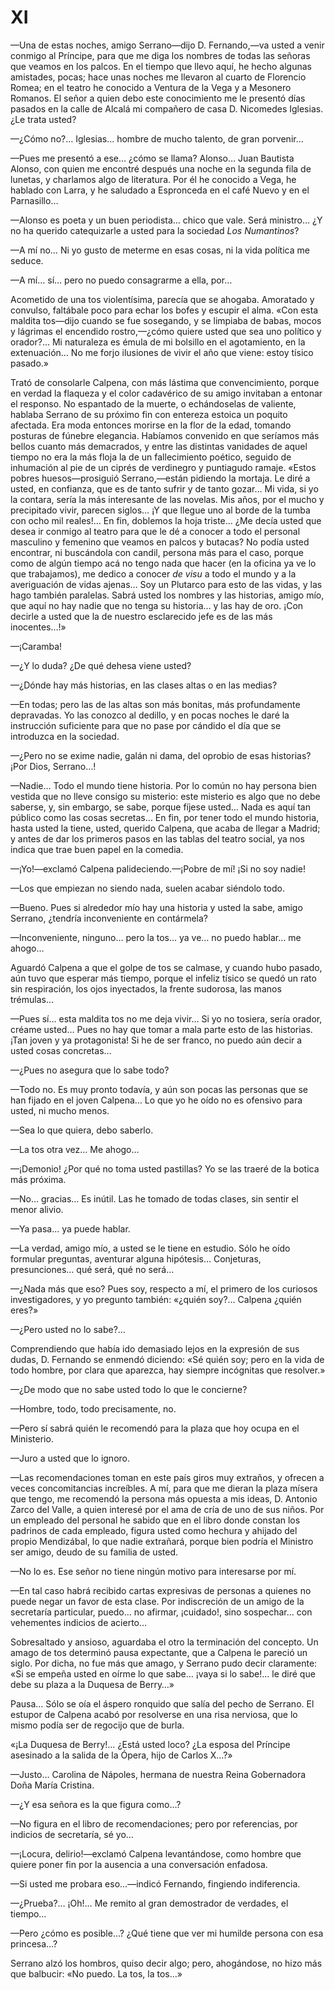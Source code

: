 # XI

—Una de estas noches, amigo Serrano—dijo D. Fernando,—va usted a venir conmigo
al Príncipe, para que me diga los nombres de todas las señoras que veamos en
los palcos. En el tiempo que llevo aquí, he hecho algunas amistades, pocas;
hace unas noches me llevaron al cuarto de Florencio Romea; en el teatro he
conocido a Ventura de la Vega y a Mesonero Romanos. El señor a quien debo este
conocimiento me le presentó días pasados en la calle de Alcalá mi compañero de
casa D. Nicomedes Iglesias. ¿Le trata usted?

—¿Cómo no?… Iglesias… hombre de mucho talento, de gran porvenir…

—Pues me presentó a ese… ¿cómo se llama? Alonso… Juan Bautista Alonso, con
quien me encontré después una noche en la segunda fila de lunetas, y charlamos
algo de literatura. Por él he conocido a Vega, he hablado con Larra, y he
saludado a Espronceda en el café Nuevo y en el Parnasillo…

—Alonso es poeta y un buen periodista… chico que vale. Será ministro… ¿Y no
ha querido catequizarle a usted para la sociedad *Los Numantinos*?

—A mí no… Ni yo gusto de meterme en esas cosas, ni la vida política me
seduce.

—A mí… sí… pero no puedo consagrarme a ella, por…

Acometido de una tos violentísima, parecía que se ahogaba. Amoratado
y convulso, faltábale poco para echar los bofes y escupir el alma. «Con esta
maldita tos—dijo cuando se fue sosegando, y se limpiaba de babas, mocos
y lágrimas el encendido rostro,—¿cómo quiere usted que sea uno político
y orador?… Mi naturaleza es émula de mi bolsillo en el agotamiento, en la
extenuación… No me forjo ilusiones de vivir el año que viene: estoy tísico
pasado.»

Trató de consolarle Calpena, con más lástima que convencimiento, porque en
verdad la flaqueza y el color cadavérico de su amigo invitaban a entonar el
responso. No espantado de la muerte, o echándoselas de valiente, hablaba
Serrano de su próximo fin con entereza estoica un poquito afectada. Era moda
entonces morirse en la flor de la edad, tomando posturas de fúnebre elegancia.
Habíamos convenido en que seríamos más bellos cuanto más demacrados, y entre
las distintas vanidades de aquel tiempo no era la más floja la de un
fallecimiento poético, seguido de inhumación al pie de un ciprés de verdinegro
y puntiagudo ramaje. «Estos pobres huesos—prosiguió Serrano,—están pidiendo la
mortaja. Le diré a usted, en confianza, que es de tanto sufrir y de tanto
gozar… Mi vida, si yo la contara, sería la más interesante de las novelas.
Mis años, por el mucho y precipitado vivir, parecen siglos… ¡Y que llegue uno
al borde de la tumba con ocho mil reales!… En fin, doblemos la hoja triste…
¿Me decía usted que desea ir conmigo al teatro para que le dé a conocer a todo
el personal masculino y femenino que veamos en palcos y butacas? No podía usted
encontrar, ni buscándola con candil, persona más para el caso, porque como de
algún tiempo acá no tengo nada que hacer (en la oficina ya ve lo que
trabajamos), me dedico a conocer *de visu* a todo el mundo y a la averiguación
de vidas ajenas… Soy un Plutarco para esto de las vidas, y las hago también
paralelas. Sabrá usted los nombres y las historias, amigo mío, que aquí no hay
nadie que no tenga su historia… y las hay de oro. ¡Con decirle a usted que la
de nuestro esclarecido jefe es de las más inocentes…!»

—¡Caramba!

—¿Y lo duda? ¿De qué dehesa viene usted?

—¿Dónde hay más historias, en las clases altas o en las medias?

—En todas; pero las de las altas son más bonitas, más profundamente depravadas.
Yo las conozco al dedillo, y en pocas noches le daré la instrucción suficiente
para que no pase por cándido el día que se introduzca en la sociedad.

—¿Pero no se exime nadie, galán ni dama, del oprobio de esas historias? ¡Por
Dios, Serrano…!

—Nadie… Todo el mundo tiene historia. Por lo común no hay persona bien
vestida que no lleve consigo su misterio: este misterio es algo que no debe
saberse, y, sin embargo, se sabe, porque fíjese usted… Nada es aquí tan
público como las cosas secretas… En fin, por tener todo el mundo historia,
hasta usted la tiene, usted, querido Calpena, que acaba de llegar a Madrid;
y antes de dar los primeros pasos en las tablas del teatro social, ya nos
indica que trae buen papel en la comedia.

—¡Yo!—exclamó Calpena palideciendo.—¡Pobre de mí! ¡Si no soy nadie!

—Los que empiezan no siendo nada, suelen acabar siéndolo todo.

—Bueno. Pues si alrededor mío hay una historia y usted la sabe, amigo Serrano,
¿tendría inconveniente en contármela?

—Inconveniente, ninguno… pero la tos… ya ve… no puedo hablar… me
ahogo…

Aguardó Calpena a que el golpe de tos se calmase, y cuando hubo pasado, aún
tuvo que esperar más tiempo, porque el infeliz tísico se quedó un rato sin
respiración, los ojos inyectados, la frente sudorosa, las manos trémulas…

—Pues sí… esta maldita tos no me deja vivir… Si yo no tosiera, sería
orador, créame usted… Pues no hay que tomar a mala parte esto de las
historias. ¡Tan joven y ya protagonista! Si he de ser franco, no puedo aún
decir a usted cosas concretas…

—¿Pues no asegura que lo sabe todo?

—Todo no. Es muy pronto todavía, y aún son pocas las personas que se han fijado
en el joven Calpena… Lo que yo he oído no es ofensivo para usted, ni mucho
menos.

—Sea lo que quiera, debo saberlo.

—La tos otra vez… Me ahogo…

—¡Demonio! ¿Por qué no toma usted pastillas? Yo se las traeré de la botica más
próxima.

—No… gracias… Es inútil. Las he tomado de todas clases, sin sentir el menor
alivio.

—Ya pasa… ya puede hablar.

—La verdad, amigo mío, a usted se le tiene en estudio. Sólo he oído formular
preguntas, aventurar alguna hipótesis… Conjeturas, presunciones… qué será,
qué no será…

—¿Nada más que eso? Pues soy, respecto a mí, el primero de los curiosos
investigadores, y yo pregunto también: «¿quién soy?… Calpena ¿quién eres?»

—¿Pero usted no lo sabe?…

Comprendiendo que había ido demasiado lejos en la expresión de sus dudas, D.
Fernando se enmendó diciendo: «Sé quién soy; pero en la vida de todo hombre,
por clara que aparezca, hay siempre incógnitas que resolver.»

—¿De modo que no sabe usted todo lo que le concierne?

—Hombre, todo, todo precisamente, no.

—Pero sí sabrá quién le recomendó para la plaza que hoy ocupa en el Ministerio.

—Juro a usted que lo ignoro.

—Las recomendaciones toman en este país giros muy extraños, y ofrecen a veces
concomitancias increíbles. A mí, para que me dieran la plaza mísera que tengo,
me recomendó la persona más opuesta a mis ideas, D. Antonio Zarco del Valle,
a quien interesé por el ama de cría de uno de sus niños. Por un empleado del
personal he sabido que en el libro donde constan los padrinos de cada empleado,
figura usted como hechura y ahijado del propio Mendizábal, lo que nadie
extrañará, porque bien podría el Ministro ser amigo, deudo de su familia de
usted.

—No lo es. Ese señor no tiene ningún motivo para interesarse por mí.

—En tal caso habrá recibido cartas expresivas de personas a quienes no puede
negar un favor de esta clase. Por indiscreción de un amigo de la secretaría
particular, puedo… no afirmar, ¡cuidado!, sino sospechar… con vehementes
indicios de acierto…

Sobresaltado y ansioso, aguardaba el otro la terminación del concepto. Un amago
de tos determinó pausa expectante, que a Calpena le pareció un siglo. Por
dicha, no fue más que amago, y Serrano pudo decir claramente: «Si se empeña
usted en oírme lo que sabe… ¡vaya si lo sabe!… le diré que debe su plaza
a la Duquesa de Berry…»

Pausa… Sólo se oía el áspero ronquido que salía del pecho de Serrano. El
estupor de Calpena acabó por resolverse en una risa nerviosa, que lo mismo
podía ser de regocijo que de burla.

«¡La Duquesa de Berry!… ¿Está usted loco? ¿La esposa del Príncipe asesinado
a la salida de la Ópera, hijo de Carlos X…?»

—Justo… Carolina de Nápoles, hermana de nuestra Reina Gobernadora Doña María
Cristina.

—¿Y esa señora es la que figura como…?

—No figura en el libro de recomendaciones; pero por referencias, por indicios
de secretaría, sé yo…

—¡Locura, delirio!—exclamó Calpena levantándose, como hombre que quiere poner
fin por la ausencia a una conversación enfadosa.

—Si usted me probara eso…—indicó Fernando, fingiendo indiferencia.

—¿Prueba?… ¡Oh!… Me remito al gran demostrador de verdades, el tiempo…

—Pero ¿cómo es posible…? ¿Qué tiene que ver mi humilde persona con esa
princesa…?

Serrano alzó los hombros, quiso decir algo; pero, ahogándose, no hizo más que
balbucir: «No puedo. La tos, la tos…»
